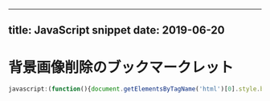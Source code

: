 ----
title: JavaScript snippet
date: 2019-06-20
---

# 背景画像削除のブックマークレット

```javascript
javascript:(function(){document.getElementsByTagName('html')[0].style.backgroundImage='url()';})();
```
